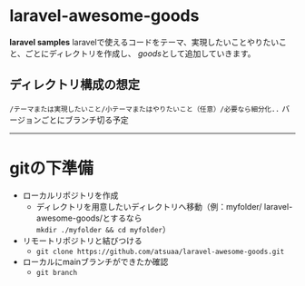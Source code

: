 # laravel-awesome-goods
**laravel samples**
laravelで使えるコードをテーマ、実現したいことやりたいこと、ごとにディレクトリを作成し、
*goods*として追加していきます。
<br>
## ディレクトリ構成の想定
`/テーマまたは実現したいこと/小テーマまたはやりたいこと（任意）/必要なら細分化..` 
バージョンごとにブランチ切る予定

***
# gitの下準備
- ローカルリポジトリを作成
    - ディレクトリを用意したいディレクトリへ移動（例：myfolder/  laravel-awesome-goods/とするなら  
    `mkdir ./myfolder && cd myfolder`）
- リモートリポジトリと結びつける
    - `git clone https://github.com/atsuaa/laravel-awesome-goods.git`
- ローカルにmainブランチができたか確認
    - `git branch`

